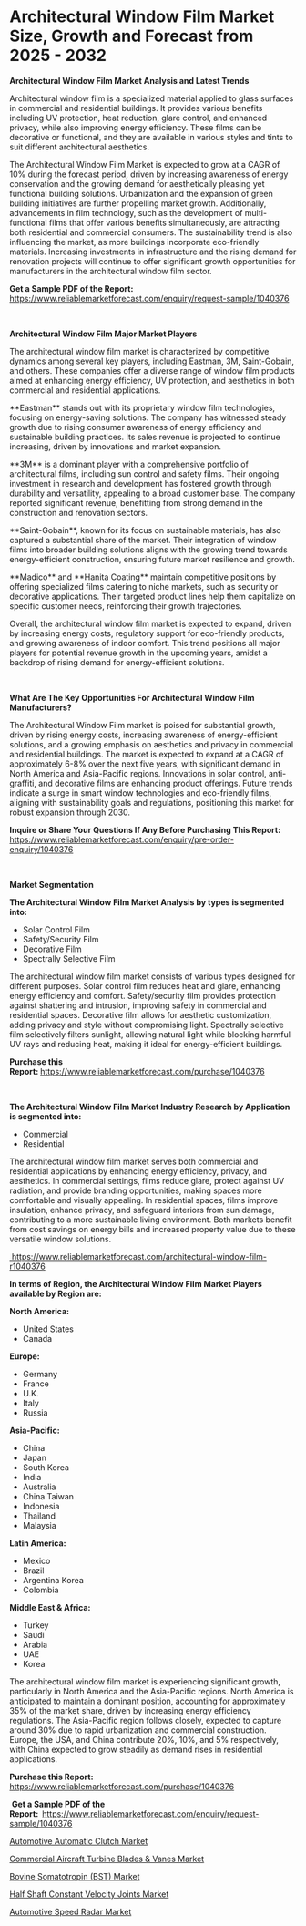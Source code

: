 <p><h1>Architectural Window Film Market Size, Growth and Forecast from 2025 - 2032</h1></p><p><strong>Architectural Window Film Market Analysis and Latest Trends</strong></p>
<p><p>Architectural window film is a specialized material applied to glass surfaces in commercial and residential buildings. It provides various benefits including UV protection, heat reduction, glare control, and enhanced privacy, while also improving energy efficiency. These films can be decorative or functional, and they are available in various styles and tints to suit different architectural aesthetics.</p><p>The Architectural Window Film Market is expected to grow at a CAGR of 10% during the forecast period, driven by increasing awareness of energy conservation and the growing demand for aesthetically pleasing yet functional building solutions. Urbanization and the expansion of green building initiatives are further propelling market growth. Additionally, advancements in film technology, such as the development of multi-functional films that offer various benefits simultaneously, are attracting both residential and commercial consumers. The sustainability trend is also influencing the market, as more buildings incorporate eco-friendly materials. Increasing investments in infrastructure and the rising demand for renovation projects will continue to offer significant growth opportunities for manufacturers in the architectural window film sector.</p></p>
<p><strong>Get a Sample PDF of the Report:&nbsp;</strong> <a href="https://www.reliablemarketforecast.com/enquiry/request-sample/1040376?utm_campaign=2219&utm_medium=2&utm_source=Github&utm_content=ia&utm_term=06022025&utm_id=architectural-window-film">https://www.reliablemarketforecast.com/enquiry/request-sample/1040376</a></p>
<p>&nbsp;</p>
<p><strong>Architectural Window Film Major Market Players</strong></p>
<p><p>The architectural window film market is characterized by competitive dynamics among several key players, including Eastman, 3M, Saint-Gobain, and others. These companies offer a diverse range of window film products aimed at enhancing energy efficiency, UV protection, and aesthetics in both commercial and residential applications.</p><p>**Eastman** stands out with its proprietary window film technologies, focusing on energy-saving solutions. The company has witnessed steady growth due to rising consumer awareness of energy efficiency and sustainable building practices. Its sales revenue is projected to continue increasing, driven by innovations and market expansion.</p><p>**3M** is a dominant player with a comprehensive portfolio of architectural films, including sun control and safety films. Their ongoing investment in research and development has fostered growth through durability and versatility, appealing to a broad customer base. The company reported significant revenue, benefitting from strong demand in the construction and renovation sectors.</p><p>**Saint-Gobain**, known for its focus on sustainable materials, has also captured a substantial share of the market. Their integration of window films into broader building solutions aligns with the growing trend towards energy-efficient construction, ensuring future market resilience and growth.</p><p>**Madico** and **Hanita Coating** maintain competitive positions by offering specialized films catering to niche markets, such as security or decorative applications. Their targeted product lines help them capitalize on specific customer needs, reinforcing their growth trajectories.</p><p>Overall, the architectural window film market is expected to expand, driven by increasing energy costs, regulatory support for eco-friendly products, and growing awareness of indoor comfort. This trend positions all major players for potential revenue growth in the upcoming years, amidst a backdrop of rising demand for energy-efficient solutions.</p></p>
<p>&nbsp;</p>
<p><strong>What Are The Key Opportunities For Architectural Window Film Manufacturers?</strong></p>
<p><p>The Architectural Window Film market is poised for substantial growth, driven by rising energy costs, increasing awareness of energy-efficient solutions, and a growing emphasis on aesthetics and privacy in commercial and residential buildings. The market is expected to expand at a CAGR of approximately 6-8% over the next five years, with significant demand in North America and Asia-Pacific regions. Innovations in solar control, anti-graffiti, and decorative films are enhancing product offerings. Future trends indicate a surge in smart window technologies and eco-friendly films, aligning with sustainability goals and regulations, positioning this market for robust expansion through 2030.</p></p>
<p><strong>Inquire or Share Your Questions If Any Before Purchasing This Report:</strong> <a href="https://www.reliablemarketforecast.com/enquiry/pre-order-enquiry/1040376?utm_campaign=2219&utm_medium=2&utm_source=Github&utm_content=ia&utm_term=06022025&utm_id=architectural-window-film">https://www.reliablemarketforecast.com/enquiry/pre-order-enquiry/1040376</a></p>
<p>&nbsp;</p>
<p><strong>Market Segmentation</strong></p>
<p><strong>The Architectural Window Film Market Analysis by types is segmented into:</strong></p>
<p><ul><li>Solar Control Film</li><li>Safety/Security Film</li><li>Decorative Film</li><li>Spectrally Selective Film</li></ul></p>
<p><p>The architectural window film market consists of various types designed for different purposes. Solar control film reduces heat and glare, enhancing energy efficiency and comfort. Safety/security film provides protection against shattering and intrusion, improving safety in commercial and residential spaces. Decorative film allows for aesthetic customization, adding privacy and style without compromising light. Spectrally selective film selectively filters sunlight, allowing natural light while blocking harmful UV rays and reducing heat, making it ideal for energy-efficient buildings.</p></p>
<p><strong>Purchase this Report:&nbsp;</strong><a href="https://www.reliablemarketforecast.com/purchase/1040376?utm_campaign=2219&utm_medium=2&utm_source=Github&utm_content=ia&utm_term=06022025&utm_id=architectural-window-film">https://www.reliablemarketforecast.com/purchase/1040376</a></p>
<p>&nbsp;</p>
<p><strong>The Architectural Window Film Market Industry Research by Application is segmented into:</strong></p>
<p><ul><li>Commercial</li><li>Residential</li></ul></p>
<p><p>The architectural window film market serves both commercial and residential applications by enhancing energy efficiency, privacy, and aesthetics. In commercial settings, films reduce glare, protect against UV radiation, and provide branding opportunities, making spaces more comfortable and visually appealing. In residential spaces, films improve insulation, enhance privacy, and safeguard interiors from sun damage, contributing to a more sustainable living environment. Both markets benefit from cost savings on energy bills and increased property value due to these versatile window solutions.</p></p>
<p><a href="https://www.reliablemarketforecast.com/architectural-window-film-r1040376?utm_campaign=2219&utm_medium=2&utm_source=Github&utm_content=ia&utm_term=06022025&utm_id=architectural-window-film">&nbsp;https://www.reliablemarketforecast.com/architectural-window-film-r1040376</a></p>
<p><strong>In terms of Region, the Architectural Window Film Market Players available by Region are:</strong></p>
<p>
    <p> <strong> North America: </strong>
        <ul>
            <li>United States</li>
            <li>Canada</li>
        </ul>
        </p> 
    <p> <strong> Europe: </strong>
        <ul>
            <li>Germany</li>
            <li>France</li>
            <li>U.K.</li>
            <li>Italy</li>
            <li>Russia</li>
        </ul>
        </p> 
    <p> <strong> Asia-Pacific: </strong>
        <ul>
            <li>China</li>
            <li>Japan</li>
            <li>South Korea</li>
            <li>India</li>
            <li>Australia</li>
            <li>China Taiwan</li>
            <li>Indonesia</li>
            <li>Thailand</li>
            <li>Malaysia</li>
        </ul>
        </p> 
    <p> <strong> Latin America: </strong>
        <ul>
            <li>Mexico</li>
            <li>Brazil</li>
            <li>Argentina Korea</li>
            <li>Colombia</li>
        </ul>
        </p> 
    <p> <strong> Middle East & Africa: </strong>
        <ul>
            <li>Turkey</li>
            <li>Saudi</li>
            <li>Arabia</li>
            <li>UAE</li>
            <li>Korea</li>
        </ul>
    </p>
    </p>
<p><p>The architectural window film market is experiencing significant growth, particularly in North America and the Asia-Pacific regions. North America is anticipated to maintain a dominant position, accounting for approximately 35% of the market share, driven by increasing energy efficiency regulations. The Asia-Pacific region follows closely, expected to capture around 30% due to rapid urbanization and commercial construction. Europe, the USA, and China contribute 20%, 10%, and 5% respectively, with China expected to grow steadily as demand rises in residential applications.</p></p>
<p><strong>Purchase this Report: </strong><a href="https://www.reliablemarketforecast.com/purchase/1040376?utm_campaign=2219&utm_medium=2&utm_source=Github&utm_content=ia&utm_term=06022025&utm_id=architectural-window-film">https://www.reliablemarketforecast.com/purchase/1040376</a></p>
<p>&nbsp;<strong>Get a Sample PDF of the Report:&nbsp;&nbsp;</strong><a href="https://www.reliablemarketforecast.com/enquiry/request-sample/1040376?utm_campaign=2219&utm_medium=2&utm_source=Github&utm_content=ia&utm_term=06022025&utm_id=architectural-window-film">https://www.reliablemarketforecast.com/enquiry/request-sample/1040376</a></p>
<p><strong></strong></p>
<p><p><a href="https://www.linkedin.com/pulse/breaking-down-automotive-automatic-clutch-market-growth-je3df?utm_campaign=2219&utm_medium=2&utm_source=Github&utm_content=ia&utm_term=06022025&utm_id=architectural-window-film">Automotive Automatic Clutch Market</a></p><p><a href="https://www.linkedin.com/pulse/commercial-aircraft-turbine-blades-vanes-market-size-cagr-23ise?utm_campaign=2219&utm_medium=2&utm_source=Github&utm_content=ia&utm_term=06022025&utm_id=architectural-window-film">Commercial Aircraft Turbine Blades & Vanes Market</a></p><p><a href="https://www.linkedin.com/pulse/foreign-market-opportunities-dynamics-analysis-bovine-somatotropin-ed46e?utm_campaign=2219&utm_medium=2&utm_source=Github&utm_content=ia&utm_term=06022025&utm_id=architectural-window-film">Bovine Somatotropin (BST) Market</a></p><p><a href="https://www.linkedin.com/pulse/half-shaft-constant-velocity-joints-market-size-2025-2032-y2ase?utm_campaign=2219&utm_medium=2&utm_source=Github&utm_content=ia&utm_term=06022025&utm_id=architectural-window-film">Half Shaft Constant Velocity Joints Market</a></p><p><a href="https://www.linkedin.com/pulse/automotive-speed-radar-analysis-highlights-key-growth-sjo0f?utm_campaign=2219&utm_medium=2&utm_source=Github&utm_content=ia&utm_term=06022025&utm_id=architectural-window-film">Automotive Speed Radar Market</a></p></p>